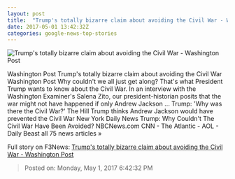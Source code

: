 ```yaml
---
layout: post
title:  "Trump's totally bizarre claim about avoiding the Civil War - Washington Post"
date: 2017-05-01 13:42:32Z
categories: google-news-top-stories
---
```


![Trump's totally bizarre claim about avoiding the Civil War - Washington Post](https://img.washingtonpost.com/rf/image_1484w/2010-2019/WashingtonPost/2017/03/15/National-Politics/Images/Trump_83175-7c9a6-4133.jpg)

Washington Post Trump's totally bizarre claim about avoiding the Civil War Washington Post Why couldn't we all just get along? That's what President Trump wants to know about the Civil War. In an interview with the Washington Examiner's Salena Zito, our president-historian posits that the war might not have happened if only Andrew Jackson ... Trump: 'Why was there the Civil War?' The Hill Trump thinks Andrew Jackson would have prevented the Civil War New York Daily News Trump: Why Couldn't The Civil War Have Been Avoided? NBCNews.com CNN - The Atlantic - AOL - Daily Beast all 75 news articles »


Full story on F3News: [Trump's totally bizarre claim about avoiding the Civil War - Washington Post](http://www.f3nws.com/n/sbn4GB)

> Posted on: Monday, May 1, 2017 6:42:32 PM
